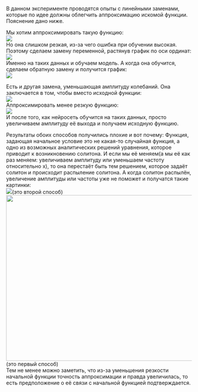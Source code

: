 В данном эксперименте проводятся опыты с линейными заменами, которые по идее должны облегчить аппроксимацию искомой функции. Пояснение дано ниже.  

Мы хотим аппроксимировать такую функцию:  
<img src="https://github.com/mikhakuv/PINNs/blob/main/pictures/exp36_capture_1.png">  
Но она слишком резкая, из-за чего ошибка при обучении высокая. Поэтому сделаем замену переменной, растянув график по оси ординат:  
<img src="https://github.com/mikhakuv/PINNs/blob/main/pictures/exp36_capture_2.png">  
Именно на таких данных и обучаем модель. А когда она обучится, сделаем обратную замену и получится график:  
<img src="https://github.com/mikhakuv/PINNs/blob/main/pictures/exp36_capture_3.png">  

Есть и другая замена, уменьшающая амплитуду колебаний. Она заключается в том, чтобы вместо исходной функции:  
<img src="https://github.com/mikhakuv/PINNs/blob/main/pictures/exp36_capture_4.png">  
Аппроксимировать менее резкую функцию:  
<img src="https://github.com/mikhakuv/PINNs/blob/main/pictures/exp36_capture_5.png">  
И после того, как нейросеть обучится на таких данных, просто увеличиваем амплитуду её выхода и получаем исходную функцию.  

Результаты обоих способов получились плохие и вот почему: Функция, задающая начальное условие это не какая-то случайная функция, а одно из возможных аналитических решений уравнения, которое приводит к возникновению солитона.
И если мы её меняем(а мы её как раз меняем: увеличиваем амплитуду или уменьшаем частоту относительно x), то она перестаёт быть тем решением, которое задаёт солитон и происходит распыление солитона. А когда солитон распылён,
увеличение амплитуды или частоты уже не поможет и получатся такие картинки:  
<img src="https://github.com/mikhakuv/PINNs/blob/main/pictures/exp36_capture_6.png">(это второй способ)   
<img src="https://github.com/mikhakuv/PINNs/blob/main/pictures/exp36_capture_7.png" width="550" height="450">(это первый способ)   
Тем не менее можно заметить, что из-за уменьшения резкости начальной функции точность аппроксимации и правда увеличилась, то есть предположение о её связи с начальной функцией подтверждается.  
